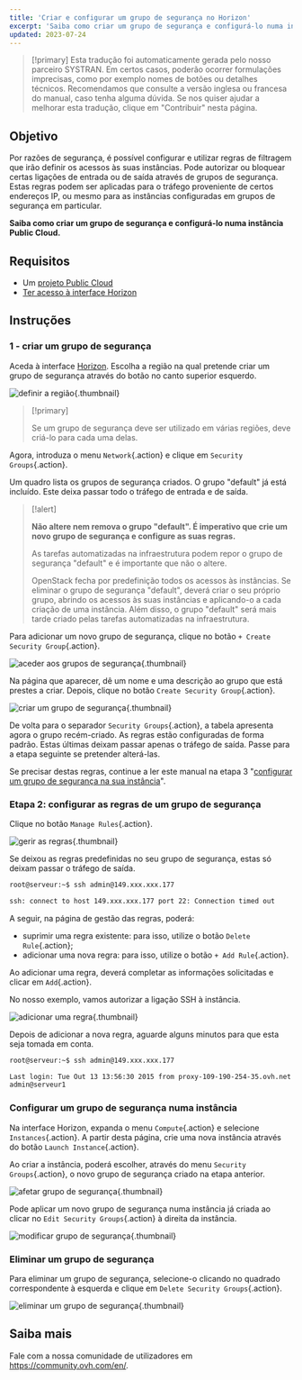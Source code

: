 ```yaml
---
title: 'Criar e configurar um grupo de segurança no Horizon'
excerpt: 'Saiba como criar um grupo de segurança e configurá-lo numa instância Public Cloud'
updated: 2023-07-24
---
```


> [!primary]
> Esta tradução foi automaticamente gerada pelo nosso parceiro SYSTRAN. Em certos casos, poderão ocorrer formulações imprecisas, como por exemplo nomes de botões ou detalhes técnicos. Recomendamos que consulte a versão inglesa ou francesa do manual, caso tenha alguma dúvida. Se nos quiser ajudar a melhorar esta tradução, clique em "Contribuir" nesta página.
>

## Objetivo

Por razões de segurança, é possível configurar e utilizar regras de filtragem que irão definir os acessos às suas instâncias. Pode autorizar ou bloquear certas ligações de entrada ou de saída através de grupos de segurança. Estas regras podem ser aplicadas para o tráfego proveniente de certos endereços IP, ou mesmo para as instâncias configuradas em grupos de segurança em particular.

**Saiba como criar um grupo de segurança e configurá-lo numa instância Public Cloud.**

## Requisitos

- Um [projeto Public Cloud](https://www.ovhcloud.com/pt/public-cloud/)
- [Ter acesso à interface Horizon](/pages/public_cloud/compute/create_and_delete_a_user)

## Instruções

### 1 - criar um grupo de segurança

Aceda à interface [Horizon](/pages/public_cloud/compute/create_and_delete_a_user). Escolha a região na qual pretende criar um grupo de segurança através do botão no canto superior esquerdo.

![definir a região](images/security-group0.png){.thumbnail}

> [!primary]
>
> Se um grupo de segurança deve ser utilizado em várias regiões, deve criá-lo para cada uma delas.
>

Agora, introduza o menu `Network`{.action} e clique em `Security Groups`{.action}.

Um quadro lista os grupos de segurança criados. O grupo "default" já está incluído. Este deixa passar todo o tráfego de entrada e de saída.

> [!alert]
>
> **Não altere nem remova o grupo "default". É imperativo que crie um novo grupo de segurança e configure as suas regras.**
>
> As tarefas automatizadas na infraestrutura podem repor o grupo de segurança "default" e é importante que não o altere.
>
> OpenStack fecha por predefinição todos os acessos às instâncias. Se eliminar o grupo de segurança "default", deverá criar o seu próprio grupo, abrindo os acessos às suas instâncias e aplicando-o a cada criação de uma instância. Além disso, o grupo "default" será mais tarde criado pelas tarefas automatizadas na infraestrutura.
>

Para adicionar um novo grupo de segurança, clique no botão `+ Create Security Group`{.action}.

![aceder aos grupos de segurança](images/security-group1.png){.thumbnail}

Na página que aparecer, dê um nome e uma descrição ao grupo que está prestes a criar. Depois, clique no botão `Create Security Group`{.action}.

![criar um grupo de segurança](images/security-group2.png){.thumbnail}

De volta para o separador `Security Groups`{.action}, a tabela apresenta agora o grupo recém-criado. As regras estão configuradas de forma padrão. Estas últimas deixam passar apenas o tráfego de saída. Passe para a etapa seguinte se pretender alterá-las.

Se precisar destas regras, continue a ler este manual na etapa 3 "[configurar um grupo de segurança na sua instância](#instance-security-group)".

### Etapa 2: configurar as regras de um grupo de segurança

Clique no botão `Manage Rules`{.action}.

![gerir as regras](images/security-group3.png){.thumbnail}

Se deixou as regras predefinidas no seu grupo de segurança, estas só deixam passar o tráfego de saída.

```bash
root@serveur:~$ ssh admin@149.xxx.xxx.177

ssh: connect to host 149.xxx.xxx.177 port 22: Connection timed out
```

A seguir, na página de gestão das regras, poderá:

- suprimir uma regra existente: para isso, utilize o botão `Delete Rule`{.action};
- adicionar uma nova regra: para isso, utilize o botão `+ Add Rule`{.action}.

Ao adicionar uma regra, deverá completar as informações solicitadas e clicar em `Add`{.action}.

No nosso exemplo, vamos autorizar a ligação SSH à instância.

![adicionar uma regra](images/security-group4.png){.thumbnail}

Depois de adicionar a nova regra, aguarde alguns minutos para que esta seja tomada em conta.

```bash
root@serveur:~$ ssh admin@149.xxx.xxx.177

Last login: Tue Out 13 13:56:30 2015 from proxy-109-190-254-35.ovh.net
admin@serveur1
```

### Configurar um grupo de segurança numa instância <a name="instance-security-group"></a>

Na interface Horizon, expanda o menu `Compute`{.action} e selecione `Instances`{.action}. A partir desta página, crie uma nova instância através do botão `Launch Instance`{.action}.

Ao criar a instância, poderá escolher, através do menu `Security Groups`{.action}, o novo grupo de segurança criado na etapa anterior.

![afetar grupo de segurança](images/security-group5.png){.thumbnail}

Pode aplicar um novo grupo de segurança numa instância já criada ao clicar no `Edit Security Groups`{.action} à direita da instância.

![modificar grupo de segurança](images/security-group6.png){.thumbnail}

### Eliminar um grupo de segurança

Para eliminar um grupo de segurança, selecione-o clicando no quadrado correspondente à esquerda e clique em `Delete Security Groups`{.action}.

![eliminar um grupo de segurança](images/security-group7.png){.thumbnail}

## Saiba mais

Fale com a nossa comunidade de utilizadores em <https://community.ovh.com/en/>.
